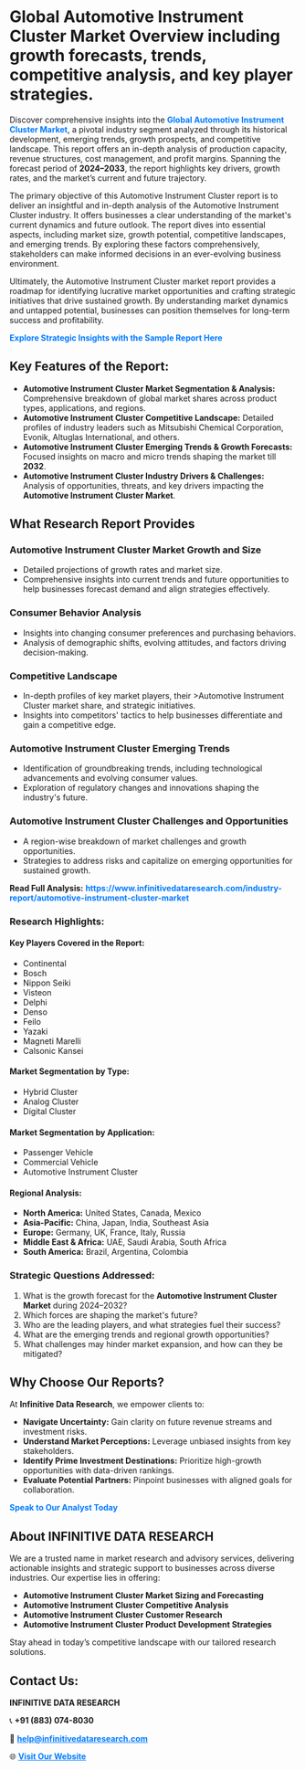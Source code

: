 <h1>Global Automotive Instrument Cluster Market Overview including growth forecasts, trends, competitive analysis, and key player strategies.</h1>
<p>
Discover comprehensive insights into the 
<a href="https://www.infinitivedataresearch.com/industry-report/automotive-instrument-cluster-market" rel="dofollow" style="color: #007BFF; text-decoration: none;"><strong>Global Automotive Instrument Cluster Market</strong></a>, a pivotal industry segment analyzed through its historical development, emerging trends, growth prospects, and competitive landscape. This report offers an in-depth analysis of production capacity, revenue structures, cost management, and profit margins. Spanning the forecast period of <strong>2024–2033</strong>, the report highlights key drivers, growth rates, and the market’s current and future trajectory.
</p>
<p>
The primary objective of this Automotive Instrument Cluster report is to deliver an insightful and in-depth analysis of the Automotive Instrument Cluster industry. It offers businesses a clear understanding of the market's current dynamics and future outlook. The report dives into essential aspects, including market size, growth potential, competitive landscapes, and emerging trends. By exploring these factors comprehensively, stakeholders can make informed decisions in an ever-evolving business environment.
</p>
<p>
Ultimately, the Automotive Instrument Cluster market report provides a roadmap for identifying lucrative market opportunities and crafting strategic initiatives that drive sustained growth. By understanding market dynamics and untapped potential, businesses can position themselves for long-term success and profitability.
</p>
<p>
<a href="https://www.infinitivedataresearch.com/request-sample/reportId=102945" style="color: #007BFF; text-decoration: none;"><strong>Explore Strategic Insights with the Sample Report Here</strong></a>
</p>

<h2>Key Features of the Report:</h2>
<ul>
<li><strong>Automotive Instrument Cluster Market Segmentation & Analysis:</strong> Comprehensive breakdown of global market shares across product types, applications, and regions.</li>
<li><strong>Automotive Instrument Cluster Competitive Landscape:</strong> Detailed profiles of industry leaders such as Mitsubishi Chemical Corporation, Evonik, Altuglas International, and others.</li>
<li><strong>Automotive Instrument Cluster Emerging Trends & Growth Forecasts:</strong> Focused insights on macro and micro trends shaping the market till <strong>2032</strong>.</li>
<li><strong>Automotive Instrument Cluster Industry Drivers & Challenges:</strong> Analysis of opportunities, threats, and key drivers impacting the <strong>Automotive Instrument Cluster Market</strong>.</li>
</ul>

<h2>What Research Report Provides</h2>
<h3>Automotive Instrument Cluster Market Growth and Size</h3>
<ul>
<li>Detailed projections of growth rates and market size.</li>
<li>Comprehensive insights into current trends and future opportunities to help businesses forecast demand and align strategies effectively.</li>
</ul>

<h3>Consumer Behavior Analysis</h3>
<ul>
<li>Insights into changing consumer preferences and purchasing behaviors.</li>
<li>Analysis of demographic shifts, evolving attitudes, and factors driving decision-making.</li>
</ul>

<h3>Competitive Landscape</h3>
<ul>
<li>In-depth profiles of key market players, their >Automotive Instrument Cluster market share, and strategic initiatives.</li>
<li>Insights into competitors' tactics to help businesses differentiate and gain a competitive edge.</li>
</ul>

<h3>Automotive Instrument Cluster Emerging Trends</h3>
<ul>
<li>Identification of groundbreaking trends, including technological advancements and evolving consumer values.</li>
<li>Exploration of regulatory changes and innovations shaping the industry's future.</li>
</ul>

<h3>Automotive Instrument Cluster Challenges and Opportunities</h3>
<ul>
<li>A region-wise breakdown of market challenges and growth opportunities.</li>
<li>Strategies to address risks and capitalize on emerging opportunities for sustained growth.</li>
</ul>
<p><strong>Read Full Analysis:</strong> <a href="https://www.infinitivedataresearch.com/industry-report/automotive-instrument-cluster-market" rel="dofollow" style="color: #007BFF; text-decoration: none;"><strong>https://www.infinitivedataresearch.com/industry-report/automotive-instrument-cluster-market</strong></a></p>
<h3>Research Highlights:</h3>
<h4>Key Players Covered in the Report:</h4>
<ul><li>Continental</li><li>Bosch</li><li>Nippon Seiki</li><li>Visteon</li><li>Delphi</li><li>Denso</li><li>Feilo</li><li>Yazaki</li><li>Magneti Marelli</li><li>Calsonic Kansei</li></ul>
<h4>Market Segmentation by Type:</h4>
<ul><li>Hybrid Cluster</li><li>Analog Cluster</li><li>Digital Cluster</li></ul>
<h4>Market Segmentation by Application:</h4>
<ul><li>Passenger Vehicle</li><li>Commercial Vehicle</li><li>Automotive Instrument Cluster</li></ul>

<h4>Regional Analysis:</h4>
<ul>
<li><strong>North America:</strong> United States, Canada, Mexico</li>
<li><strong>Asia-Pacific:</strong> China, Japan, India, Southeast Asia</li>
<li><strong>Europe:</strong> Germany, UK, France, Italy, Russia</li>
<li><strong>Middle East & Africa:</strong> UAE, Saudi Arabia, South Africa</li>
<li><strong>South America:</strong> Brazil, Argentina, Colombia</li>
</ul>

<h3>Strategic Questions Addressed:</h3>
<ol>
<li>What is the growth forecast for the <strong>Automotive Instrument Cluster Market</strong> during 2024–2032?</li>
<li>Which forces are shaping the market's future?</li>
<li>Who are the leading players, and what strategies fuel their success?</li>
<li>What are the emerging trends and regional growth opportunities?</li>
<li>What challenges may hinder market expansion, and how can they be mitigated?</li>
</ol>

<h2>Why Choose Our Reports?</h2>
<p>At <strong>Infinitive Data Research</strong>, we empower clients to:</p>
<ul>
<li><strong>Navigate Uncertainty:</strong> Gain clarity on future revenue streams and investment risks.</li>
<li><strong>Understand Market Perceptions:</strong> Leverage unbiased insights from key stakeholders.</li>
<li><strong>Identify Prime Investment Destinations:</strong> Prioritize high-growth opportunities with data-driven rankings.</li>
<li><strong>Evaluate Potential Partners:</strong> Pinpoint businesses with aligned goals for collaboration.</li>
</ul>
<p><a href="https://www.infinitivedataresearch.com/industry-report/automotive-instrument-cluster-market" rel="dofollow" style="color: #007BFF; text-decoration: none;"><strong>Speak to Our Analyst Today</strong></a></p>

<h2>About INFINITIVE DATA RESEARCH</h2>
<p>We are a trusted name in market research and advisory services, delivering actionable insights and strategic support to businesses across diverse industries. Our expertise lies in offering:</p>
<ul>
<li><strong>Automotive Instrument Cluster Market Sizing and Forecasting</strong></li>
<li><strong>Automotive Instrument Cluster Competitive Analysis</strong></li>
<li><strong>Automotive Instrument Cluster Customer Research</strong></li>
<li><strong>Automotive Instrument Cluster Product Development Strategies</strong></li>
</ul>
<p>Stay ahead in today’s competitive landscape with our tailored research solutions.</p>

<h2>Contact Us:</h2>
<p><strong>INFINITIVE DATA RESEARCH</strong></p>
<p>📞 <strong>+91 (883) 074-8030</strong></p>
<p>📧 <strong><a href="mailto:help@infinitivedataresearch.com" style="color: #007BFF;">help@infinitivedataresearch.com</a></strong></p>
<p>🌐 <strong><a href="https://www.infinitivedataresearch.com" rel="dofollow" style="color: #007BFF;">Visit Our Website</a></strong></p>